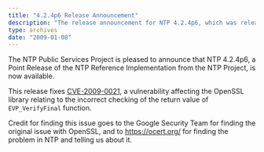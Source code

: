 ```yaml
---
title: "4.2.4p6 Release Announcement"
description: "The release announcement for NTP 4.2.4p6, which was released on January 8, 2009."
type: archives
date: "2009-01-08"
---
```


The NTP Public Services Project is pleased to announce that NTP 4.2.4p6, a Point Release of the NTP Reference Implementation from the NTP Project, is now available.

This release fixes [CVE-2009-0021](https://nvd.nist.gov/vuln/detail/CVE-2009-0021), a vulnerability affecting the OpenSSL library relating to the incorrect checking of the return value of `EVP_VerifyFinal` function.

Credit for finding this issue goes to the Google Security Team for finding the original issue with OpenSSL, and to https://ocert.org/ for finding the problem in NTP and telling us about it.